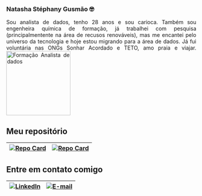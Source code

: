 ### Natasha Stéphany Gusmão 🤓

<p align="justify">
Sou analista de dados, tenho 28 anos e sou carioca. Também sou engenheira química de formação, já trabalhei com pesquisa (principalmentente na área de recusos renováveis), mas me encantei pelo universo da tecnologia e hoje estou migrando para a área de dados. Já fui voluntária nas ONGs Sonhar Acordado e TETO, amo praia e viajar.

<picture>
 <source media="(prefers-color-scheme: dark)" srcset="https://p23.zdusercontent.com/attachment/9632372/EocgWstGbttg5sorHHbzIJSRh?token=eyJhbGciOiJkaXIiLCJlbmMiOiJBMTI4Q0JDLUhTMjU2In0..Zw7oC85RBlfzeWyz8Z255g.TsPfxvaPFjv9zr3q7835PqV-OQ5KAue6W2Qtw_EGEQ2vwz17IeYNxUvF7EZ8Gb6xy_xh74iqhQXMQJuMDZmgmYEVlRQJExXW_5QgO6CGHkdmBNB8nGWIR33CPXpE9er6uHipPRPbe9OMIsUqH3s-nKAzv1VmeQH2teF4ywrAO-awiuehrPcENyjhirlqcaWjyDGNEOsOxQwuRzYppgy1WndubhiyEcDvU9up1mUIZ4EbIZ-Kv5vE_WePMjDxwSHXcIkPq4DuxM-7ApPATH3FDIHouv0jGNlLIkHdcq8pziE.ixzMkvYFwG_-O1n42Joq9Q">
 <source media="(prefers-color-scheme: light)" srcset="https://p23.zdusercontent.com/attachment/9632372/EocgWstGbttg5sorHHbzIJSRh?token=eyJhbGciOiJkaXIiLCJlbmMiOiJBMTI4Q0JDLUhTMjU2In0..Zw7oC85RBlfzeWyz8Z255g.TsPfxvaPFjv9zr3q7835PqV-OQ5KAue6W2Qtw_EGEQ2vwz17IeYNxUvF7EZ8Gb6xy_xh74iqhQXMQJuMDZmgmYEVlRQJExXW_5QgO6CGHkdmBNB8nGWIR33CPXpE9er6uHipPRPbe9OMIsUqH3s-nKAzv1VmeQH2teF4ywrAO-awiuehrPcENyjhirlqcaWjyDGNEOsOxQwuRzYppgy1WndubhiyEcDvU9up1mUIZ4EbIZ-Kv5vE_WePMjDxwSHXcIkPq4DuxM-7ApPATH3FDIHouv0jGNlLIkHdcq8pziE.ixzMkvYFwG_-O1n42Joq9Q">
 <img align="center" alt="Formação Analista de dados"  height="170" src="https://p23.zdusercontent.com/attachment/9632372/EocgWstGbttg5sorHHbzIJSRh?token=eyJhbGciOiJkaXIiLCJlbmMiOiJBMTI4Q0JDLUhTMjU2In0..Zw7oC85RBlfzeWyz8Z255g.TsPfxvaPFjv9zr3q7835PqV-OQ5KAue6W2Qtw_EGEQ2vwz17IeYNxUvF7EZ8Gb6xy_xh74iqhQXMQJuMDZmgmYEVlRQJExXW_5QgO6CGHkdmBNB8nGWIR33CPXpE9er6uHipPRPbe9OMIsUqH3s-nKAzv1VmeQH2teF4ywrAO-awiuehrPcENyjhirlqcaWjyDGNEOsOxQwuRzYppgy1WndubhiyEcDvU9up1mUIZ4EbIZ-Kv5vE_WePMjDxwSHXcIkPq4DuxM-7ApPATH3FDIHouv0jGNlLIkHdcq8pziE.ixzMkvYFwG_-O1n42Joq9Q">
</picture>


## Meu repositório
| [![Repo Card](https://github-readme-stats.vercel.app/api/pin/?username=natashastephany&repo=Projeto1&bg_color=FFF&border_color=30A3DC&show_icons=true&icon_color=30A3DC&title_color=E94D5F&text_color=FFF)](https://github.com/natashastephany/Projeto1) | [![Repo Card](https://github-readme-stats.vercel.app/api/pin/?username=natashastephany&repo=Projeto2&bg_color=FFF&border_color=30A3DC&show_icons=true&icon_color=30A3DC&title_color=E94D5F&text_color=FFF)](https://github.com/natashastephany/Projeto2) |
|-----------------|--------------|

## Entre em contato comigo
 
| [![LinkedIn](https://img.shields.io/badge/LinkedIn-FFF?style=for-the-badge&logo=linkedin&logoColor=0E76A8)](https://www.linkedin.com/in/natasha-stephany-gusmao/) | [![E-mail](https://img.shields.io/badge/-Email-FFF?style=for-the-badge&logo=gmail)](mailto:gusmaonatasha@gmail.com) |
|-----------------|--------------|

 
